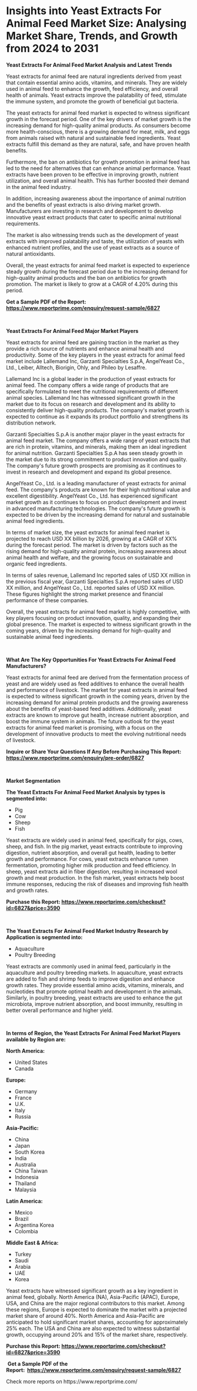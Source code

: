 <p><h1>Insights into Yeast Extracts For Animal Feed Market Size: Analysing Market Share, Trends, and Growth from 2024 to 2031</h1></p><p><strong>Yeast Extracts For Animal Feed Market Analysis and Latest Trends</strong></p>
<p><p>Yeast extracts for animal feed are natural ingredients derived from yeast that contain essential amino acids, vitamins, and minerals. They are widely used in animal feed to enhance the growth, feed efficiency, and overall health of animals. Yeast extracts improve the palatability of feed, stimulate the immune system, and promote the growth of beneficial gut bacteria.</p><p>The yeast extracts for animal feed market is expected to witness significant growth in the forecast period. One of the key drivers of market growth is the increasing demand for high-quality animal products. As consumers become more health-conscious, there is a growing demand for meat, milk, and eggs from animals raised with natural and sustainable feed ingredients. Yeast extracts fulfill this demand as they are natural, safe, and have proven health benefits.</p><p>Furthermore, the ban on antibiotics for growth promotion in animal feed has led to the need for alternatives that can enhance animal performance. Yeast extracts have been proven to be effective in improving growth, nutrient utilization, and overall animal health. This has further boosted their demand in the animal feed industry.</p><p>In addition, increasing awareness about the importance of animal nutrition and the benefits of yeast extracts is also driving market growth. Manufacturers are investing in research and development to develop innovative yeast extract products that cater to specific animal nutritional requirements.</p><p>The market is also witnessing trends such as the development of yeast extracts with improved palatability and taste, the utilization of yeasts with enhanced nutrient profiles, and the use of yeast extracts as a source of natural antioxidants.</p><p>Overall, the yeast extracts for animal feed market is expected to experience steady growth during the forecast period due to the increasing demand for high-quality animal products and the ban on antibiotics for growth promotion. The market is likely to grow at a CAGR of 4.20% during this period.</p></p>
<p><strong>Get a Sample PDF of the Report:&nbsp; <a href="https://www.reportprime.com/enquiry/request-sample/6827">https://www.reportprime.com/enquiry/request-sample/6827</a></strong></p>
<p>&nbsp;</p>
<p><strong>Yeast Extracts For Animal Feed Major Market Players</strong></p>
<p><p>Yeast extracts for animal feed are gaining traction in the market as they provide a rich source of nutrients and enhance animal health and productivity. Some of the key players in the yeast extracts for animal feed market include Lallemand Inc, Garzanti Specialties S.p.A, AngelYeast Co., Ltd., Leiber, Alltech, Biorigin, Ohly, and Phileo by Lesaffre.</p><p>Lallemand Inc is a global leader in the production of yeast extracts for animal feed. The company offers a wide range of products that are specifically formulated to meet the nutritional requirements of different animal species. Lallemand Inc has witnessed significant growth in the market due to its focus on research and development and its ability to consistently deliver high-quality products. The company's market growth is expected to continue as it expands its product portfolio and strengthens its distribution network.</p><p>Garzanti Specialties S.p.A is another major player in the yeast extracts for animal feed market. The company offers a wide range of yeast extracts that are rich in protein, vitamins, and minerals, making them an ideal ingredient for animal nutrition. Garzanti Specialties S.p.A has seen steady growth in the market due to its strong commitment to product innovation and quality. The company's future growth prospects are promising as it continues to invest in research and development and expand its global presence.</p><p>AngelYeast Co., Ltd. is a leading manufacturer of yeast extracts for animal feed. The company's products are known for their high nutritional value and excellent digestibility. AngelYeast Co., Ltd. has experienced significant market growth as it continues to focus on product development and invest in advanced manufacturing technologies. The company's future growth is expected to be driven by the increasing demand for natural and sustainable animal feed ingredients.</p><p>In terms of market size, the yeast extracts for animal feed market is projected to reach USD XX billion by 2026, growing at a CAGR of XX% during the forecast period. The market is driven by factors such as the rising demand for high-quality animal protein, increasing awareness about animal health and welfare, and the growing focus on sustainable and organic feed ingredients.</p><p>In terms of sales revenue, Lallemand Inc reported sales of USD XX million in the previous fiscal year, Garzanti Specialties S.p.A reported sales of USD XX million, and AngelYeast Co., Ltd. reported sales of USD XX million. These figures highlight the strong market presence and financial performance of these companies.</p><p>Overall, the yeast extracts for animal feed market is highly competitive, with key players focusing on product innovation, quality, and expanding their global presence. The market is expected to witness significant growth in the coming years, driven by the increasing demand for high-quality and sustainable animal feed ingredients.</p></p>
<p>&nbsp;</p>
<p><strong>What Are The Key Opportunities For Yeast Extracts For Animal Feed Manufacturers?</strong></p>
<p><p>Yeast extracts for animal feed are derived from the fermentation process of yeast and are widely used as feed additives to enhance the overall health and performance of livestock. The market for yeast extracts in animal feed is expected to witness significant growth in the coming years, driven by the increasing demand for animal protein products and the growing awareness about the benefits of yeast-based feed additives. Additionally, yeast extracts are known to improve gut health, increase nutrient absorption, and boost the immune system in animals. The future outlook for the yeast extracts for animal feed market is promising, with a focus on the development of innovative products to meet the evolving nutritional needs of livestock.</p></p>
<p><strong>Inquire or Share Your Questions If Any Before Purchasing This Report: <a href="https://www.reportprime.com/enquiry/pre-order/6827">https://www.reportprime.com/enquiry/pre-order/6827</a></strong></p>
<p>&nbsp;</p>
<p><strong>Market Segmentation</strong></p>
<p><strong>The Yeast Extracts For Animal Feed Market Analysis by types is segmented into:</strong></p>
<p><ul><li>Pig</li><li>Cow</li><li>Sheep</li><li>Fish</li></ul></p>
<p><p>Yeast extracts are widely used in animal feed, specifically for pigs, cows, sheep, and fish. In the pig market, yeast extracts contribute to improving digestion, nutrient absorption, and overall gut health, leading to better growth and performance. For cows, yeast extracts enhance rumen fermentation, promoting higher milk production and feed efficiency. In sheep, yeast extracts aid in fiber digestion, resulting in increased wool growth and meat production. In the fish market, yeast extracts help boost immune responses, reducing the risk of diseases and improving fish health and growth rates.</p></p>
<p><strong>Purchase this Report:&nbsp;<a href="https://www.reportprime.com/checkout?id=6827&price=3590">https://www.reportprime.com/checkout?id=6827&price=3590</a></strong></p>
<p>&nbsp;</p>
<p><strong>The Yeast Extracts For Animal Feed Market Industry Research by Application is segmented into:</strong></p>
<p><ul><li>Aquaculture</li><li>Poultry Breeding</li></ul></p>
<p><p>Yeast extracts are commonly used in animal feed, particularly in the aquaculture and poultry breeding markets. In aquaculture, yeast extracts are added to fish and shrimp feeds to improve digestion and enhance growth rates. They provide essential amino acids, vitamins, minerals, and nucleotides that promote optimal health and development in the animals. Similarly, in poultry breeding, yeast extracts are used to enhance the gut microbiota, improve nutrient absorption, and boost immunity, resulting in better overall performance and higher yield.</p></p>
<p>&nbsp;</p>
<p><strong>In terms of Region, the Yeast Extracts For Animal Feed Market Players available by Region are:</strong></p>
<p>
    <p> <strong> North America: </strong>
        <ul>
            <li>United States</li>
            <li>Canada</li>
        </ul>
        </p> 
    <p> <strong> Europe: </strong>
        <ul>
            <li>Germany</li>
            <li>France</li>
            <li>U.K.</li>
            <li>Italy</li>
            <li>Russia</li>
        </ul>
        </p> 
    <p> <strong> Asia-Pacific: </strong>
        <ul>
            <li>China</li>
            <li>Japan</li>
            <li>South Korea</li>
            <li>India</li>
            <li>Australia</li>
            <li>China Taiwan</li>
            <li>Indonesia</li>
            <li>Thailand</li>
            <li>Malaysia</li>
        </ul>
        </p> 
    <p> <strong> Latin America: </strong>
        <ul>
            <li>Mexico</li>
            <li>Brazil</li>
            <li>Argentina Korea</li>
            <li>Colombia</li>
        </ul>
        </p> 
    <p> <strong> Middle East & Africa: </strong>
        <ul>
            <li>Turkey</li>
            <li>Saudi</li>
            <li>Arabia</li>
            <li>UAE</li>
            <li>Korea</li>
        </ul>
    </p>
    </p>
<p><p>Yeast extracts have witnessed significant growth as a key ingredient in animal feed, globally. North America (NA), Asia-Pacific (APAC), Europe, USA, and China are the major regional contributors to this market. Among these regions, Europe is expected to dominate the market with a projected market share of around 40%. North America and Asia-Pacific are anticipated to hold significant market shares, accounting for approximately 25% each. The USA and China are also expected to witness substantial growth, occupying around 20% and 15% of the market share, respectively.</p></p>
<p><strong>Purchase this Report: <a href="https://www.reportprime.com/checkout?id=6827&price=3590">https://www.reportprime.com/checkout?id=6827&price=3590</a></strong></p>
<p>&nbsp;<strong>Get a Sample PDF of the Report:&nbsp;&nbsp;<a href="https://www.reportprime.com/enquiry/request-sample/6827">https://www.reportprime.com/enquiry/request-sample/6827</a></strong></p>
<p><strong></strong></p>
<p>Check more reports on https://www.reportprime.com/</p>